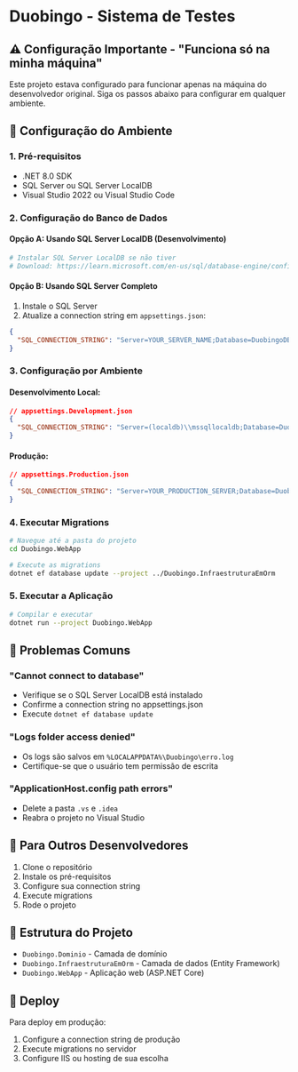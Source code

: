 # Duobingo - Sistema de Testes

## ⚠️ Configuração Importante - "Funciona só na minha máquina"

Este projeto estava configurado para funcionar apenas na máquina do desenvolvedor original. Siga os passos abaixo para configurar em qualquer ambiente.

## 🔧 Configuração do Ambiente

### 1. Pré-requisitos

- .NET 8.0 SDK
- SQL Server ou SQL Server LocalDB
- Visual Studio 2022 ou Visual Studio Code

### 2. Configuração do Banco de Dados

#### Opção A: Usando SQL Server LocalDB (Desenvolvimento)

```bash
# Instalar SQL Server LocalDB se não tiver
# Download: https://learn.microsoft.com/en-us/sql/database-engine/configure-windows/sql-server-express-localdb
```

#### Opção B: Usando SQL Server Completo

1. Instale o SQL Server
2. Atualize a connection string em `appsettings.json`:

```json
{
  "SQL_CONNECTION_STRING": "Server=YOUR_SERVER_NAME;Database=DuobingoDB;Trusted_Connection=true;MultipleActiveResultSets=true"
}
```

### 3. Configuração por Ambiente

#### Desenvolvimento Local:

```json
// appsettings.Development.json
{
  "SQL_CONNECTION_STRING": "Server=(localdb)\\mssqllocaldb;Database=DuobingoDB;Trusted_Connection=true;MultipleActiveResultSets=true"
}
```

#### Produção:

```json
// appsettings.Production.json
{
  "SQL_CONNECTION_STRING": "Server=YOUR_PRODUCTION_SERVER;Database=DuobingoDB;Trusted_Connection=true;MultipleActiveResultSets=true"
}
```

### 4. Executar Migrations

```bash
# Navegue até a pasta do projeto
cd Duobingo.WebApp

# Execute as migrations
dotnet ef database update --project ../Duobingo.InfraestruturaEmOrm
```

### 5. Executar a Aplicação

```bash
# Compilar e executar
dotnet run --project Duobingo.WebApp
```

## 🐛 Problemas Comuns

### "Cannot connect to database"

- Verifique se o SQL Server LocalDB está instalado
- Confirme a connection string no appsettings.json
- Execute `dotnet ef database update`

### "Logs folder access denied"

- Os logs são salvos em `%LOCALAPPDATA%\Duobingo\erro.log`
- Certifique-se que o usuário tem permissão de escrita

### "ApplicationHost.config path errors"

- Delete a pasta `.vs` e `.idea`
- Reabra o projeto no Visual Studio

## 🔧 Para Outros Desenvolvedores

1. Clone o repositório
2. Instale os pré-requisitos
3. Configure sua connection string
4. Execute migrations
5. Rode o projeto

## 📁 Estrutura do Projeto

- `Duobingo.Dominio` - Camada de domínio
- `Duobingo.InfraestruturaEmOrm` - Camada de dados (Entity Framework)
- `Duobingo.WebApp` - Aplicação web (ASP.NET Core)

## 🚀 Deploy

Para deploy em produção:

1. Configure a connection string de produção
2. Execute migrations no servidor
3. Configure IIS ou hosting de sua escolha
